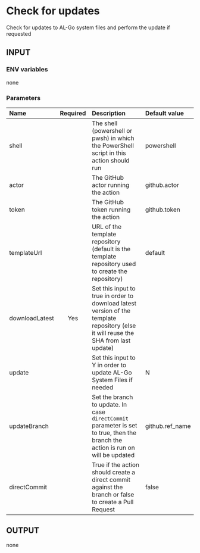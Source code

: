 # Check for updates

Check for updates to AL-Go system files and perform the update if requested

## INPUT

### ENV variables

none

### Parameters

| Name | Required | Description | Default value |
| :-- | :-: | :-- | :-- |
| shell | | The shell (powershell or pwsh) in which the PowerShell script in this action should run | powershell |
| actor | | The GitHub actor running the action | github.actor |
| token | | The GitHub token running the action | github.token |
| templateUrl | | URL of the template repository (default is the template repository used to create the repository) | default |
| downloadLatest | Yes | Set this input to true in order to download latest version of the template repository (else it will reuse the SHA from last update) | |
| update | | Set this input to Y in order to update AL-Go System Files if needed | N |
| updateBranch | | Set the branch to update. In case `directCommit` parameter is set to true, then the branch the action is run on will be updated | github.ref_name |
| directCommit | | True if the action should create a direct commit against the branch or false to create a Pull Request | false |

## OUTPUT

none

